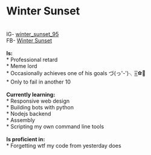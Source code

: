 <h1>Winter Sunset</h1><br>
IG- <a href=''>winter_sunset_95</a><br>
FB- <a href=''>Winter Sunset</a><br>
<br>
<b>Is: </b><br>
* Professional retard<br>
* Meme lord<br>
* Occasionally achieves one of his goals づ(っ'-')╮=͟͟͞͞⚽🥅<br>
* Only to fail in another 10<br>
<br>
<b>Currently learning: </b><br>
* Responsive web design<br>
* Building bots with python<br>
* Nodejs backend<br>
* Assembly<br>
* Scripting my own command line tools<br>
<br>
<b>Is proficient in: </b><br>
* Forgetting wtf my code from yesterday does<br>




<!---
WinterSunset95/WinterSunset95 is a ✨ special ✨ repository because its `README.md` (this file) appears on your GitHub profile.
You can click the Preview link to take a look at your changes.
--->
